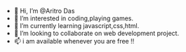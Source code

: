 - 👋 Hi, I’m @Aritro Das
- 👀 I’m interested in coding,playing games.
- 🌱 I’m currently learning javascript,css,html.
- 💞️ I’m looking to collaborate on web development project.
- 📫 i am available whenever you are free !!

<!---
Aritro2001/Aritro2001 is a ✨ special ✨ repository because its `README.md` (this file) appears on your GitHub profile.
You can click the Preview link to take a look at your changes.
--->
